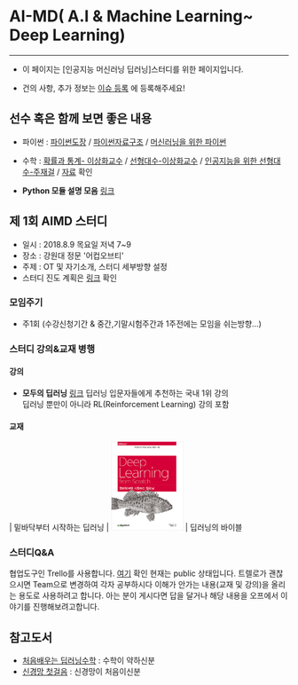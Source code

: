 # AI-MD( A.I & Machine Learning~ Deep Learning) 
---
- 이 페이지는 [인공지능 머신러닝 딥러닝]스터디를 위한 페이지입니다.

- 건의 사항, 추가 정보는 [이슈 등록](https://github.com/AI-MD/AI-MD.github.io/issues) 에 등록해주세요!

## 선수 혹은 함께 보면 좋은 내용 
- 파이썬 : [파이썬도장](https://dojang.io/course/view.php?id=3) / [파이썬자료구조](https://www.edwith.org/python-data) / [머신러닝을 위한 파이썬](https://www.edwith.org/aipython)
- 수학 : [확률과 통계- 이상화교수](http://www.kocw.net/home/search/kemView.do?kemId=1056974) / [선형대수-이상화교수](http://www.kocw.net/home/search/kemView.do?kemId=977757)
/ [인공지능을 위한 선형대수-주재걸](https://www.edwith.org/linearalgebra4ai) / [자료](https://github.com/OpenCVDL/OpenCVDL.github.io/blob/master/files/머신러닝을_위한_선형대수.zip) 확인

 - **Python 모듈 설명 모음** [링크](http://awesome-python.com/)

## 제 1회 AIMD 스터디
- 일시 : 2018.8.9 목요일 저녁 7~9
- 장소 : 강원대 정문 '어컵오브티'
- 주제 : OT 및 자기소개, 스터디 세부방향 설정 
- 스터디 진도 계획은 [링크](https://docs.google.com/spreadsheets/d/18ZAsjk50pqVO-FpwMCKkG89_KoknF36Uit4KAwEZ3rM/edit#gid=1995798400) 확인

### 모임주기
 - 주1회 (수강신청기간 & 중간,기말시험주간과 1주전에는 모임을 쉬는방향...)


### 스터디 강의&교재 병행


#### 강의
  - **모두의 딥러닝** [링크](http://hunkim.github.io/ml/) 
  딥러닝 입문자들에게 추천하는 국내 1위 강의  
  딥러닝 뿐만이 아니라 RL(Reinforcement Learning) 강의 포함
  
#### 교재

| 밑바닥부터 시작하는 딥러닝        | [<img src="./scratch.jpg" width="130" height="160">](http://book.naver.com/bookdb/book_detail.nhn?bid=11492334)     |  딥러닝의 바이블 


### 스터디Q&A

협업도구인 Trello를 사용합니다. [여기](https://trello.com/b/RxvPHaIu/amd-study) 확인 
현재는 public 상태입니다. 
트렐로가 괜찮으시면 Team으로 변경하여 각자 공부하시다 이해가 안가는 내용(교재 및 강의)을 올리는 용도로 사용하려고 합니다.
아는 분이 게시다면 답을 달거나 해당 내용을 오프에서 이야기를 진행해보려고합니다. 



## 참고도서 
- [처음배우는 딥러닝수학](http://www.hanbit.co.kr/store/books/look.php?p_code=B6703128448) : 수학이 약하신분
- [신경망 첫걸음](http://www.hanbit.co.kr/store/books/look.php?p_code=B1910379076) : 신경망이 처음이신분
